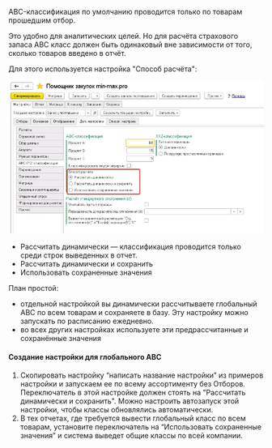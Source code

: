 ABC-классификация по умолчанию проводится только по товарам прошедшим отбор.

Это удобно для аналитических целей. Но для расчёта страхового запаса АВС класс должен быть одинаковый вне зависимости от того, сколько товаров введено в отчёт.

Для этого используется настройка "Способ расчёта":

![](_attachments/Pasted%20image%2020210827152414.png)
  
- Рассчитать динамически — классификация проводится только среди строк выведенных в отчет.
- Рассчитать динамически и сохранить
- Использовать сохраненные значения


План простой:
- отдельной настройкой вы динамически рассчитываете глобальный АВС по всем товарам и сохраняете в базу. Эту настройку можно запускать по расписанию ежедневно.
- во всех других настройках используете эти предрассчитанные и сохранённые значения

#### Создание настройки для глобального АВС
1. Скопировать настройку “написать название настройки” из примеров настройки и запускаем ее по всему ассортименту без Отборов.
	Переключатель в этой настройке должен стоять на "Рассчитать динамически и сохранить".
	Можно настроить автозапуск этой настройки, чтобы классы обновлялись автоматически.
2. В тех отчетах, где требуется вывести глобальный класс по всем товарам, установите переключатель на “Использовать сохраненные значения” и система выведет общие классы по всей компании.